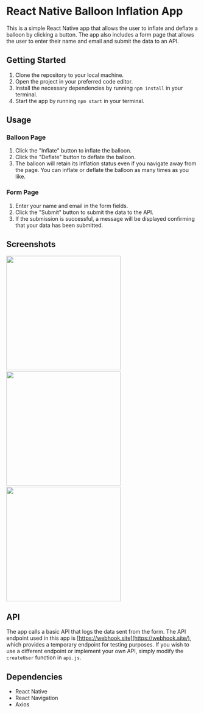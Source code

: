 # React Native Balloon Inflation App

This is a simple React Native app that allows the user to inflate and deflate a balloon by clicking a button. The app also includes a form page that allows the user to enter their name and email and submit the data to an API.

## Getting Started

1.  Clone the repository to your local machine.
2.  Open the project in your preferred code editor.
3.  Install the necessary dependencies by running `npm install` in your terminal.
4.  Start the app by running `npm start` in your terminal.

## Usage

### Balloon Page

1.  Click the "Inflate" button to inflate the balloon.
2.  Click the "Deflate" button to deflate the balloon.
3.  The balloon will retain its inflation status even if you navigate away from the page. You can inflate or deflate the balloon as many times as you like.

### Form Page

1.  Enter your name and email in the form fields.
2.  Click the "Submit" button to submit the data to the API.
3.  If the submission is successful, a message will be displayed confirming that your data has been submitted.

## Screenshots

<p float="center">
<img src="https://user-images.githubusercontent.com/73775321/236644334-7c9ba3bf-c5b0-4c74-8eb3-8faf34d11efc.jpg" width="300" />&emsp;
<img src="https://user-images.githubusercontent.com/73775321/236644254-fa042aa1-5ada-47c7-8479-78a6273bbdf1.jpg" width="300"/>&emsp;
<img src="https://user-images.githubusercontent.com/73775321/236644245-59b4ea1d-bb5a-47a3-b080-c3b980335d46.jpg" width="300"/>
</p>

## API

The app calls a basic API that logs the data sent from the form. The API endpoint used in this app is [https://webhook.site](https://webhook.site/), which provides a temporary endpoint for testing purposes. If you wish to use a different endpoint or implement your own API, simply modify the `createUser` function in `api.js`.

## Dependencies

-   React Native
-   React Navigation
-   Axios

